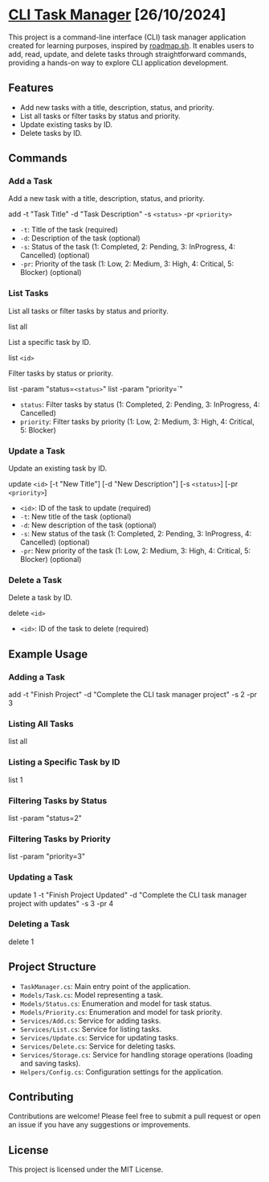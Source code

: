 # [CLI Task Manager](https://roadmap.sh/projects/task-tracker) [26/10/2024]

This project is a command-line interface (CLI) task manager application created for learning purposes, inspired by [roadmap.sh](https://roadmap.sh). It enables users to add, read, update, and delete tasks through straightforward commands, providing a hands-on way to explore CLI application development.

## Features

- Add new tasks with a title, description, status, and priority.
- List all tasks or filter tasks by status and priority.
- Update existing tasks by ID.
- Delete tasks by ID.

## Commands

### Add a Task

Add a new task with a title, description, status, and priority.

add -t "Task Title" -d "Task Description" -s `<status>` -pr `<priority>`

- `-t`: Title of the task (required)
- `-d`: Description of the task (optional)
- `-s`: Status of the task (1: Completed, 2: Pending, 3: InProgress, 4: Cancelled) (optional)
- `-pr`: Priority of the task (1: Low, 2: Medium, 3: High, 4: Critical, 5: Blocker) (optional)

### List Tasks

List all tasks or filter tasks by status and priority.

list all

List a specific task by ID.

list `<id>`

Filter tasks by status or priority.

list -param "status=`<status>`"
list -param "priority=`<priority>"

- `status`: Filter tasks by status (1: Completed, 2: Pending, 3: InProgress, 4: Cancelled)
- `priority`: Filter tasks by priority (1: Low, 2: Medium, 3: High, 4: Critical, 5: Blocker)

### Update a Task

Update an existing task by ID.

update `<id>` [-t "New Title"] [-d "New Description"] [-s `<status>`] [-pr `<priority>`]

- `<id>`: ID of the task to update (required)
- `-t`: New title of the task (optional)
- `-d`: New description of the task (optional)
- `-s`: New status of the task (1: Completed, 2: Pending, 3: InProgress, 4: Cancelled) (optional)
- `-pr`: New priority of the task (1: Low, 2: Medium, 3: High, 4: Critical, 5: Blocker) (optional)

### Delete a Task

Delete a task by ID.

delete `<id>`

- `<id>`: ID of the task to delete (required)

## Example Usage

### Adding a Task

add -t "Finish Project" -d "Complete the CLI task manager project" -s 2 -pr 3

### Listing All Tasks

list all

### Listing a Specific Task by ID

list 1

### Filtering Tasks by Status

list -param "status=2"

### Filtering Tasks by Priority

list -param "priority=3"

### Updating a Task

update 1 -t "Finish Project Updated" -d "Complete the CLI task manager project with updates" -s 3 -pr 4

### Deleting a Task

delete 1

## Project Structure

- `TaskManager.cs`: Main entry point of the application.
- `Models/Task.cs`: Model representing a task.
- `Models/Status.cs`: Enumeration and model for task status.
- `Models/Priority.cs`: Enumeration and model for task priority.
- `Services/Add.cs`: Service for adding tasks.
- `Services/List.cs`: Service for listing tasks.
- `Services/Update.cs`: Service for updating tasks.
- `Services/Delete.cs`: Service for deleting tasks.
- `Services/Storage.cs`: Service for handling storage operations (loading and saving tasks).
- `Helpers/Config.cs`: Configuration settings for the application.

## Contributing

Contributions are welcome! Please feel free to submit a pull request or open an issue if you have any suggestions or improvements.

## License

This project is licensed under the MIT License.